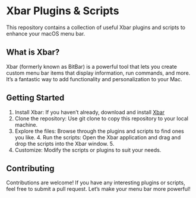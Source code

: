 # Xbar Plugins & Scripts

This repository contains a collection of useful Xbar plugins and scripts to enhance your macOS menu bar.

## What is Xbar?

Xbar (formerly known as BitBar) is a powerful tool that lets you create custom menu bar items that display information, run commands, and more. It’s a fantastic way to add functionality and personalization to your Mac.

## Getting Started

1. Install Xbar: If you haven’t already, download and install [Xbar](https://xbarapp.com)
2. Clone the repository: Use ⁠git clone to copy this repository to your local machine.
3. Explore the files: Browse through the plugins and scripts to find ones you like. 4. Run the scripts: Open the Xbar application and drag and drop the scripts into the Xbar window. 5.
4. Customize: Modify the scripts or plugins to suit your needs.

## Contributing

Contributions are welcome! If you have any interesting plugins or scripts, feel free to submit a pull request.
Let’s make your menu bar more powerful!
